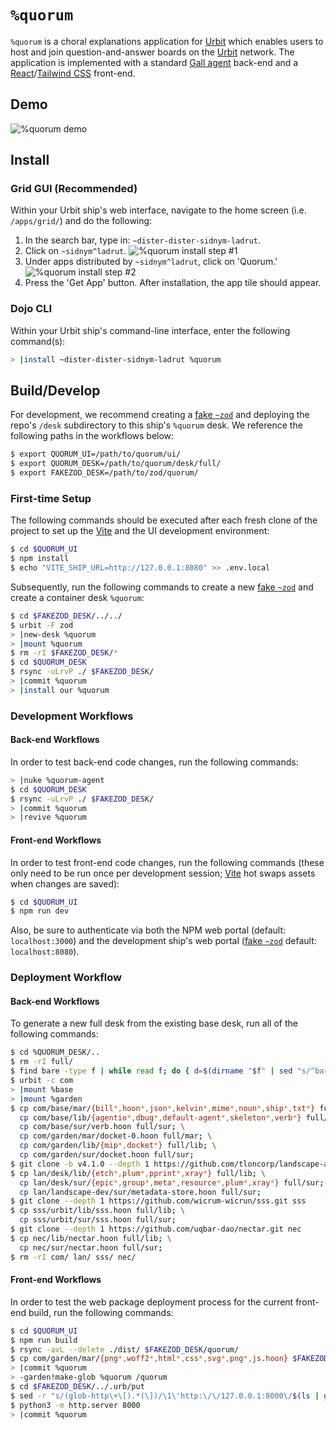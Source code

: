 # `%quorum` #

`%quorum` is a choral explanations application for [Urbit] which enables
users to host and join question-and-answer boards on the [Urbit] network. The
application is implemented with a standard [Gall agent][urbit-agent] back-end
and a [React]/[Tailwind CSS] front-end.

## Demo ##

![%quorum demo](https://raw.githubusercontent.com/j3-productions/quorum/next/version/meta/demo/quorum-v1.X.gif)

## Install ##

### Grid GUI (Recommended) ###

Within your Urbit ship's web interface, navigate to the home screen
(i.e. `/apps/grid/`) and do the following:

1. In the search bar, type in: `~dister-dister-sidnym-ladrut`.
1. Click on `~sidnym^ladrut`.
   ![%quorum install step #1](https://raw.githubusercontent.com/j3-productions/quorum/next/version/meta/demo/install-1.png)
1. Under apps distributed by `~sidnym^ladrut`, click on 'Quorum.'
   ![%quorum install step #2](https://raw.githubusercontent.com/j3-productions/quorum/next/version/meta/demo/install-2.png)
1. Press the 'Get App' button. After installation, the app tile should appear.

### Dojo CLI ###

Within your Urbit ship's command-line interface, enter the following command(s):

```bash
> |install ~dister-dister-sidnym-ladrut %quorum
```

## Build/Develop ##

For development, we recommend creating a [fake `~zod`][fakezod] and deploying
the repo's `/desk` subdirectory to this ship's `%quorum` desk. We reference the
following paths in the workflows below:

```bash
$ export QUORUM_UI=/path/to/quorum/ui/
$ export QUORUM_DESK=/path/to/quorum/desk/full/
$ export FAKEZOD_DESK=/path/to/zod/quorum/
```

### First-time Setup ###

The following commands should be executed after each fresh clone of the project
to set up the [Vite] and the UI development environment:

```bash
$ cd $QUORUM_UI
$ npm install
$ echo "VITE_SHIP_URL=http://127.0.0.1:8080" >> .env.local
```

Subsequently, run the following commands to create a new [fake `~zod`][fakezod]
and create a container desk `%quorum`:

```bash
$ cd $FAKEZOD_DESK/../../
$ urbit -F zod
> |new-desk %quorum
> |mount %quorum
$ rm -rI $FAKEZOD_DESK/*
$ cd $QUORUM_DESK
$ rsync -uLrvP ./ $FAKEZOD_DESK/
> |commit %quorum
> |install our %quorum
```

### Development Workflows ###

#### Back-end Workflows ####

In order to test back-end code changes, run the following commands:

```bash
> |nuke %quorum-agent
$ cd $QUORUM_DESK
$ rsync -uLrvP ./ $FAKEZOD_DESK/
> |commit %quorum
> |revive %quorum
```

#### Front-end Workflows ####

In order to test front-end code changes, run the following commands
(these only need to be run once per development session; [Vite] hot swaps
assets when changes are saved):

```bash
$ cd $QUORUM_UI
$ npm run dev
```

Also, be sure to authenticate via both the NPM web portal (default:
`localhost:3000`) and the development ship's web portal ([fake `~zod`][fakezod]
default: `localhost:8080`).

### Deployment Workflow ###

#### Back-end Workflows ####

To generate a new full desk from the existing base desk, run all
of the following commands:

```bash
$ cd %QUORUM_DESK/..
$ rm -rI full/
$ find bare -type f | while read f; do { d=$(dirname "$f" | sed "s/^bare/full/"); mkdir -p "$d"; ln -sr -t "$d" "$f"; }; done
$ urbit -c com
> |mount %base
> |mount %garden
$ cp com/base/mar/{bill*,hoon*,json*,kelvin*,mime*,noun*,ship*,txt*} full/mar; \
  cp com/base/lib/{agentio*,dbug*,default-agent*,skeleton*,verb*} full/lib; \
  cp com/base/sur/verb.hoon full/sur; \
  cp com/garden/mar/docket-0.hoon full/mar; \
  cp com/garden/lib/{mip*,docket*} full/lib; \
  cp com/garden/sur/docket.hoon full/sur;
$ git clone -b v4.1.0 --depth 1 https://github.com/tloncorp/landscape-apps.git lan
$ cp lan/desk/lib/{etch*,plum*,pprint*,xray*} full/lib; \
  cp lan/desk/sur/{epic*,group*,meta*,resource*,plum*,xray*} full/sur; \
  cp lan/landscape-dev/sur/metadata-store.hoon full/sur;
$ git clone --depth 1 https://github.com/wicrum-wicrun/sss.git sss
$ cp sss/urbit/lib/sss.hoon full/lib; \
  cp sss/urbit/sur/sss.hoon full/sur;
$ git clone --depth 1 https://github.com/uqbar-dao/nectar.git nec
$ cp nec/lib/nectar.hoon full/lib; \
  cp nec/sur/nectar.hoon full/sur;
$ rm -rI com/ lan/ sss/ nec/
```

#### Front-end Workflows ####

In order to test the web package deployment process for the current
front-end build, run the following commands:

```bash
$ cd $QUORUM_UI
$ npm run build
$ rsync -avL --delete ./dist/ $FAKEZOD_DESK/quorum/
$ cp com/garden/mar/{png*,woff2*,html*,css*,svg*,png*,js.hoon} $FAKEZOD_DESK/mar
> |commit %quorum
> -garden!make-glob %quorum /quorum
$ cd $FAKEZOD_DESK/../.urb/put
$ sed -r "s/(glob-http\+\[).*(\])/\1\'http:\/\/127.0.0.1:8000\/$(ls | grep glob)\' $(ls | grep glob | sed -r 's/glob-(.*)\.glob/\1/g')\2/g" -i ../../quorum/desk.docket-0
$ python3 -m http.server 8000
> |commit %quorum
```


[urbit]: https://urbit.org
[urbit-agent]: https://developers.urbit.org/reference/glossary/agent
[fakezod]: https://developers.urbit.org/guides/core/environment#development-ships
[react]: https://reactjs.org/
[tailwind css]: https://tailwindcss.com/
[vite]: https://vitejs.dev/
